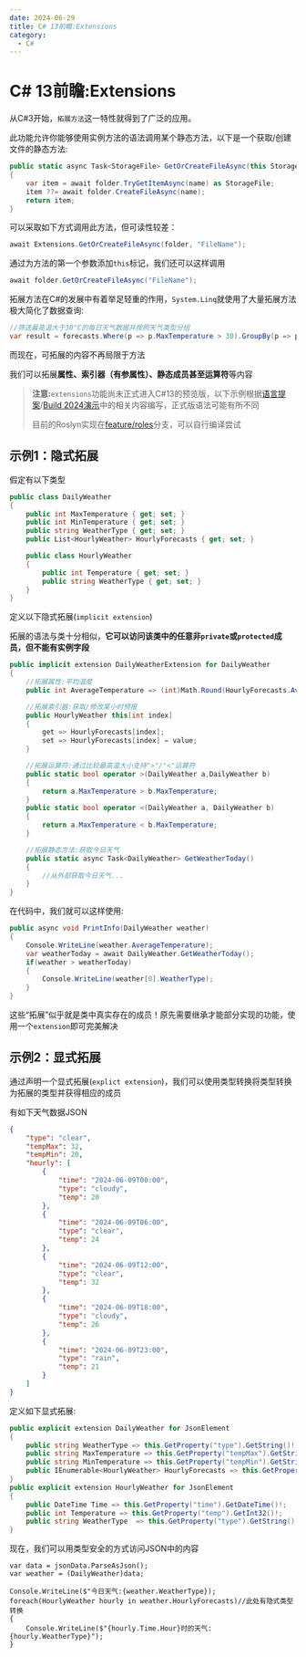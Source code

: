 ```yaml
---
date: 2024-06-29
title: C# 13前瞻:Extensions
category:
  - C#
---
```


# C# 13前瞻:Extensions

从C#3开始，`拓展方法`这一特性就得到了广泛的应用。

此功能允许你能够使用实例方法的语法调用某个静态方法，以下是一个获取/创建文件的静态方法:

```csharp
public static async Task<StorageFile> GetOrCreateFileAsync(this StorageFolder folder,string name)
{
    var item = await folder.TryGetItemAsync(name) as StorageFile;
    item ??= await folder.CreateFileAsync(name);
    return item;
}
```

可以采取如下方式调用此方法，但可读性较差：

```csharp
await Extensions.GetOrCreateFileAsync(folder, "FileName");
```

通过为方法的第一个参数添加`this`标记，我们还可以这样调用

```csharp
await folder.GetOrCreateFileAsync("FileName");
```

拓展方法在C#的发展中有着举足轻重的作用，`System.Linq`就使用了大量拓展方法极大简化了数据查询:

```csharp
//筛选最高温大于30°C的每日天气数据并按照天气类型分组
var result = forecasts.Where(p => p.MaxTemperature > 30).GroupBy(p => p.WeatherType);
```

而现在，可拓展的内容不再局限于方法

我们可以拓展**属性、索引器（有参属性）、静态成员甚至运算符**等内容

> **注意:**`extensions`功能尚未正式进入C#13的预览版，以下示例根据[语言提案](https://github.com/dotnet/csharplang/blob/main/proposals/extensions.md)/[Build 2024演示](https://build.microsoft.com/en-US/sessions/689e5104-72e9-4d02-bb52-77676d1ec5bc)中的相关内容编写，正式版语法可能有所不同
> 
> 目前的Roslyn实现在[feature/roles](https://github.com/dotnet/roslyn/tree/features/roles)分支，可以自行编译尝试

## 示例1：隐式拓展

假定有以下类型

```csharp
public class DailyWeather
{
    public int MaxTemperature { get; set; }
    public int MinTemperature { get; set; }
    public string WeatherType { get; set; }
    public List<HourlyWeather> HourlyForecasts { get; set; }

    public class HourlyWeather
    {
        public int Temperature { get; set; }
        public string WeatherType { get; set; }
    }
}
```

定义以下隐式拓展(`implicit extension`)

拓展的语法与类十分相似，**它可以访问该类中的任意非`private`或`protected`成员，但不能有实例字段**

```csharp
public implicit extension DailyWeatherExtension for DailyWeather
{
    //拓展属性:平均温度
    public int AverageTemperature => (int)Math.Round(HourlyForecasts.Average(p => p.Temperature));

    //拓展索引器:获取/修改某小时预报
    public HourlyWeather this[int index] 
    { 
        get => HourlyForecasts[index];
        set => HourlyForecasts[index] = value;        
    }

    //拓展运算符:通过比较最高温大小支持">"/"<"运算符
    public static bool operator >(DailyWeather a,DailyWeather b)
    {
        return a.MaxTemperature > b.MaxTemperature;
    }
    public static bool operator <(DailyWeather a, DailyWeather b)
    {
        return a.MaxTemperature < b.MaxTemperature;
    }

    //拓展静态方法:获取今日天气
    public static async Task<DailyWeather> GetWeatherToday()
    {
        //从外部获取今日天气...
    }
}
```

在代码中，我们就可以这样使用:

```csharp
public async void PrintInfo(DailyWeather weather)
{
    Console.WriteLine(weather.AverageTemperature);    
    var weatherToday = await DailyWeather.GetWeatherToday();
    if(weather > weatherToday)
    {
        Console.WriteLine(weather[0].WeatherType);
    }
}
```

 这些“拓展”似乎就是类中真实存在的成员！原先需要继承才能部分实现的功能，使用一个`extension`即可完美解决

## 示例2：显式拓展

通过声明一个显式拓展(`explict extension`)，我们可以使用类型转换将类型转换为拓展的类型并获得相应的成员

有如下天气数据JSON

```json
{
    "type": "clear",
    "tempMax": 32,
    "tempMin": 20,
    "hourly": [
        {
            "time": "2024-06-09T00:00",
            "type": "cloudy",
            "temp": 20
        },
        {
            "time": "2024-06-09T06:00",
            "type": "clear",
            "temp": 24
        },
        {
            "time": "2024-06-09T12:00",
            "type": "clear",
            "temp": 32
        },
        {
            "time": "2024-06-09T18:00",
            "type": "cloudy",
            "temp": 26
        },
        {
            "time": "2024-06-09T23:00",
            "type": "rain",
            "temp": 21
        }
    ]
}
```

定义如下显式拓展:

```csharp
public explicit extension DailyWeather for JsonElement
{
    public string WeatherType => this.GetProperty("type").GetString()!;
    public string MaxTemperature => this.GetProperty("tempMax").GetString()!;
    public string MinTemperature => this.GetProperty("tempMin").GetString()!;
    public IEnumerable<HourlyWeather> HourlyForecasts => this.GetProperty("hourly")!.EnumerateArray();//此处有隐式类型转换
}
public explicit extension HourlyWeather for JsonElement
{
    public DateTime Time => this.GetProperty("time").GetDateTime()!;
    public int Temperature => this.GetProperty("temp").GetInt32()!;
    public string WeatherType  => this.GetProperty("type").GetString()!;
}
```

现在，我们可以用类型安全的方式访问JSON中的内容

```CSHA
var data = jsonData.ParseAsJson();
var weather = (DailyWeather)data;

Console.WriteLine($"今日天气:{weather.WeatherType});
foreach(HourlyWeather hourly in weather.HourlyForecasts)//此处有隐式类型转换
{
    Console.WriteLine($"{hourly.Time.Hour}时的天气:{hourly.WeatherType}");
}
```
